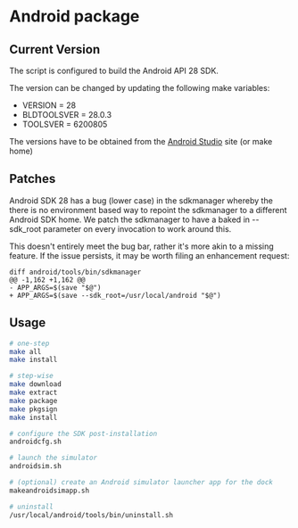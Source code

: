 # Android package

## Current Version

The script is configured to build the Android API 28 SDK.

The version can be changed by updating the following make variables:

- VERSION = 28
- BLDTOOLSVER = 28.0.3
- TOOLSVER = 6200805

The versions have to be obtained from the [Android Studio](https://developer.android.com/studio) site (or make home)

## Patches

Android SDK 28 has a bug (lower case) in the sdkmanager whereby the there is no environment based way
to repoint the sdkmanager to a different Android SDK home. We patch the sdkmanager to have a baked in --sdk_root
parameter on every invocation to work around this.

This doesn't entirely meet the bug bar, rather it's more akin to a missing feature. If the issue persists, it may be
worth filing an enhancement request:

```text
diff android/tools/bin/sdkmanager
@@ -1,162 +1,162 @@
- APP_ARGS=$(save "$@")
+ APP_ARGS=$(save --sdk_root=/usr/local/android "$@")
```

## Usage

```bash
# one-step
make all
make install

# step-wise
make download
make extract
make package
make pkgsign
make install

# configure the SDK post-installation
androidcfg.sh

# launch the simulator
androidsim.sh

# (optional) create an Android simulator launcher app for the dock
makeandroidsimapp.sh

# uninstall
/usr/local/android/tools/bin/uninstall.sh
```
